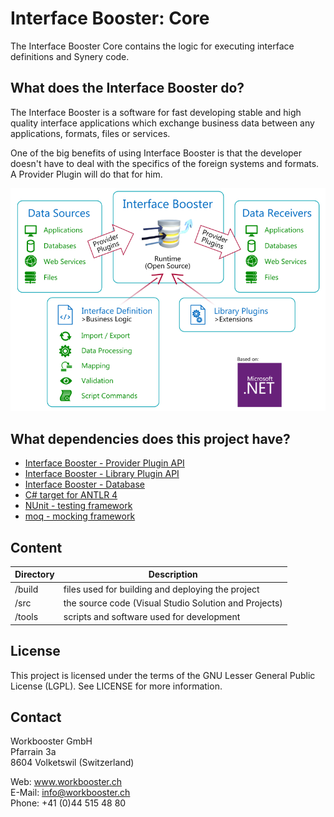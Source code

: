 Interface Booster: Core
===================================

The Interface Booster Core contains the logic for executing interface definitions and Synery code.

## What does the Interface Booster do?

The Interface Booster is a software for fast developing stable and high quality interface applications which exchange business data between any applications, formats, files or services.

One of the big benefits of using Interface Booster is that the developer doesn't have to deal with the specifics of the foreign systems and formats. A Provider Plugin will do that for him.

![Overview: Runtime Environment](https://raw.githubusercontent.com/Workbooster/InterfaceBooster.TechnicalManual/master/doc/img/content/runtime_environment_v1_800px.png) 

## What dependencies does this project have?

* [Interface Booster - Provider Plugin API](https://github.com/Workbooster/InterfaceBooster.ProviderPluginApi)
* [Interface Booster - Library Plugin API](https://github.com/Workbooster/InterfaceBooster.LibraryPluginApi)
* [Interface Booster - Database](https://github.com/Workbooster/InterfaceBooster.Database)
* [C# target for ANTLR 4](https://github.com/sharwell/antlr4cs)
* [NUnit - testing framework](http://www.nunit.org/)
* [moq - mocking framework](https://github.com/Moq/moq)

## Content

Directory | Description
----------| -------------
/build | files used for building and deploying the project
/src | the source code (Visual Studio Solution and Projects)
/tools | scripts and software used for development

## License

This project is licensed under the terms of the GNU Lesser General Public License (LGPL). See LICENSE for more information.

## Contact

Workbooster GmbH<br/>
Pfarrain 3a<br/>
8604 Volketswil (Switzerland)<br/>

Web: www.workbooster.ch<br/>
E-Mail: info@workbooster.ch<br/>
Phone: +41 (0)44 515 48 80<br/>